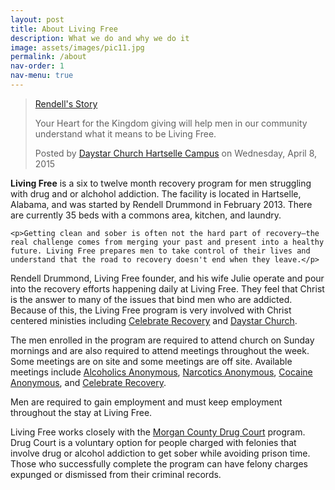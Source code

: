 ```yaml
---
layout: post
title: About Living Free
description: What we do and why we do it
image: assets/images/pic11.jpg
permalink: /about
nav-order: 1
nav-menu: true
---
```


<div class="row">
  <div class="6u 12u(xsmall) about-video">
    <div class="fb-video" data-href="https://www.facebook.com/daystarhartselle/videos/962735087094000/" data-width="700" data-show-text="false"><blockquote cite="https://www.facebook.com/daystarhartselle/videos/962735087094000/" class="fb-xfbml-parse-ignore"><a href="https://www.facebook.com/daystarhartselle/videos/962735087094000/">Rendell&#039;s Story</a><p>Your Heart for the Kingdom giving will help men in our community understand what it means to be Living Free.</p>Posted by <a href="https://www.facebook.com/daystarhartselle/">Daystar Church Hartselle Campus</a> on Wednesday, April 8, 2015</blockquote></div>
  </div>

  <div class="6u 12u(small)">
    <p><strong>Living Free</strong> is a six to twelve month recovery program for men struggling with drug and or alchohol addiction. The facility is located in Hartselle, Alabama, and was started by Rendell Drummond in February 2013. There are currently 35 beds with a commons area, kitchen, and laundry.</p>

    <p>Getting clean and sober is often not the hard part of recovery—the real challenge comes from merging your past and present into a healthy future. Living Free prepares men to take control of their lives and understand that the road to recovery doesn't end when they leave.</p>
  </div>
</div>

Rendell Drummond, Living Free founder, and his wife Julie operate and pour into the recovery efforts happening daily at Living Free. They feel that Christ is the answer to many of the issues that bind men who are addicted. Because of this, the Living Free program is very involved with Christ centered ministies including [Celebrate Recovery](https://www.celebraterecovery.com/index.php) and [Daystar Church](http://daystarchurch.tv/).

The men enrolled in the program are required to attend church on Sunday mornings and are also required to attend meetings throughout the week. Some meetings are on site and some meetings are off site. Available meetings include [Alcoholics Anonymous](https://aa.org), [Narcotics Anonymous](https://na.org), [Cocaine Anonymous](https://ca.org), and [Celebrate Recovery](https://celebraterecovery.com).

Men are required to gain employment and must keep employment throughout the stay at Living Free.

Living Free works closely with the [Morgan County Drug Court](http://www.decaturdaily.com/news/local/former-addict-now-working-with-drug-court-participants/article_2b7b1f0a-2722-5b70-b799-7f1445901139.html) program. Drug Court is a voluntary option for people charged with felonies that involve drug or alcohol addiction to get sober while avoiding prison time. Those who successfully complete the program can have felony charges expunged or dismissed from their criminal records.


